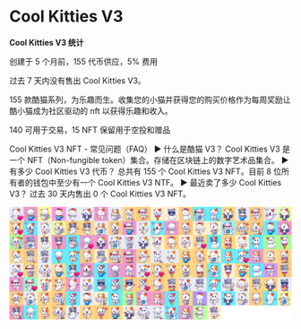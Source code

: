 # Cool Kitties V3

**Cool Kitties V3 统计**

创建于 5 个月前，155 代币供应，5% 费用

过去 7 天内没有售出 Cool Kitties V3。

155 款酷猫系列，为乐趣而生。收集您的小猫并获得您的购买价格作为每周奖励让酷小猫成为社区驱动的 nft 以获得乐趣和收入。

140 可用于交易，15 NFT 保留用于空投和赠品

Cool Kitties V3 NFT - 常见问题（FAQ）
▶ 什么是酷猫 V3？
Cool Kitties V3 是一个 NFT（Non-fungible token）集合。存储在区块链上的数字艺术品集合。
▶ 有多少 Cool Kitties V3 代币？
总共有 155 个 Cool Kitties V3 NFT。目前 8 位所有者的钱包中至少有一个 Cool Kitties V3 NTF。
▶ 最近卖了多少 Cool Kitties V3？
过去 30 天内售出 0 个 Cool Kitties V3 NFT。

![unnamed](unnamed.png)
